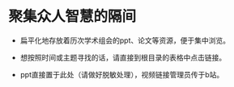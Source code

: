 # 聚集众人智慧的隔间

- 扁平化地存放着历次学术组会的ppt、论文等资源，便于集中浏览。

- 想按照时间或主题寻找的话，请直接到根目录的表格中点击链接。

- ppt直接置于此处（请做好脱敏处理），视频链接管理员传于b站。
